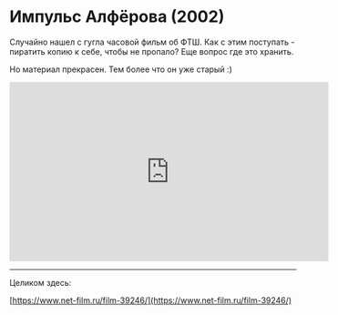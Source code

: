 <!--?title Импульс Алферова -->

# Импульс Алфёрова (2002)

Случайно нашел с гугла часовой фильм об ФТШ. Как с этим поступать - пиратить копию к себе, чтобы не
пропало? Еще вопрос где это хранить.

Но материал прекрасен. Тем более что он уже старый :)

<div class="row text-center">
  <iframe width="560" height="315" src="https://www.youtube.com/embed/h1M65T1f4mg" frameborder="0" allow="accelerometer; autoplay; encrypted-media; gyroscope; picture-in-picture" allowfullscreen></iframe>
</div>

---

Целиком здесь:

[https://www.net-film.ru/film-39246/](https://www.net-film.ru/film-39246/)

